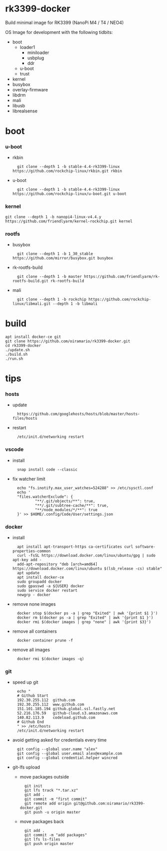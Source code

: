 rk3399-docker
=============
Build minimal image for RK3399 (NanoPi M4 / T4 / NEO4)

OS Image for development with the following tidbits:

* boot
    * loader1
        * miniloader
        * usbplug
        * ddr
    * u-boot
    * trust
* kernel
* busybox
* overlay-firmware
* libdrm
* mali
* libusb
* librealsense
 
# boot

### u-boot

* rkbin

        git clone --depth 1 -b stable-4.4-rk3399-linux https://github.com/rockchip-linux/rkbin.git rkbin

* u-boot

        git clone --depth 1 -b stable-4.4-rk3399-linux https://github.com/rockchip-linux/u-boot.git u-boot

### kernel

    git clone --depth 1 -b nanopi4-linux-v4.4.y https://github.com/friendlyarm/kernel-rockchip.git kernel

### rootfs

* busybox

        git clone --depth 1 -b 1_30_stable https://github.com/mirror/busybox.git busybox

* rk-rootfs-build

        git clone --depth 1 -b master https://github.com/friendlyarm/rk-rootfs-build.git rk-rootfs-build

* mali

        git clone --depth 1 -b rockchip https://github.com/rockchip-linux/libmali.git --depth 1 -b libmali

# build

    apt install docker-ce git
    git clone https://github.com/oiramario/rk3399-docker.git
    cd rk3399-docker
    ./update.sh
    ./build.sh
    ./run.sh

# tips
### hosts
* update

        https://github.com/googlehosts/hosts/blob/master/hosts-files/hosts

* restart

        /etc/init.d/networking restart

### vscode
* install

        snap install code --classic

* fix watcher limit

        echo "fs.inotify.max_user_watches=524288" >> /etc/sysctl.conf
        echo '
        "files.watcherExclude": {
                "**/.git/objects/**": true,
                "**/.git/subtree-cache/**": true,
                "**/node_modules/*/**": true
        }' >> $HOME/.config/Code/User/settings.json

### docker
* install

        apt install apt-transport-https ca-certificates curl software-properties-common
        curl -fsSL https://download.docker.com/linux/ubuntu/gpg | sudo apt-key add -
        add-apt-repository "deb [arch=amd64] https://download.docker.com/linux/ubuntu $(lsb_release -cs) stable"
        apt update
        apt install docker-ce
        sudo groupadd docker
        sudo gpasswd -a ${USER} docker
        sudo service docker restart
        newgrp - docker

* remove none images

        docker stop $(docker ps -a | grep "Exited" | awk '{print $1 }')
        docker rm $(docker ps -a | grep "Exited" | awk '{print $1 }')
        docker rmi $(docker images | grep "none" | awk '{print $3}')

* remove all containers

        docker container prune -f

* remove all images

        docker rmi $(docker images -q)

### git
* speed up git

        echo "
        # Github Start
        192.30.255.112	github.com
        192.30.255.112	www.github.com
        151.101.185.194 github.global.ssl.fastly.net
        52.216.176.59   github-cloud.s3.amazonaws.com
        140.82.113.9    codeload.github.com
        # Github End
        " >> /etc/hosts
        /etc/init.d/networking restart

* avoid getting asked for credentials every time

        git config --global user.name "alex"
        git config --global user.email alex@example.com
        git config --global credential.helper wincred

* git-lfs upload
    * move packages outside

            git init
            git lfs track "*.tar.xz"
            git add .
            git commit -m "first commit"
            git remote add origin git@github.com:oiramario/rk3399-docker.git
            git push -u origin master

    * move packages back

            git add .
            git commit -m "add packages"
            git lfs ls-files
            git push origin master

